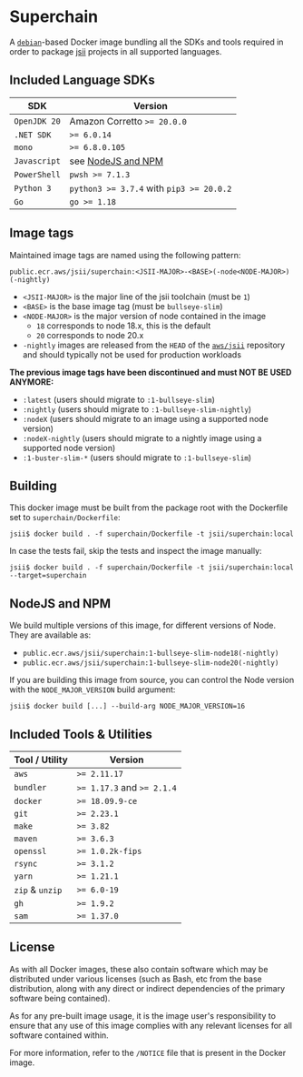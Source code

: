 # Superchain

A [`debian`][debian]-based Docker image bundling all the SDKs and tools
required in order to package [jsii] projects in all supported languages.

[debian]: https://gallery.ecr.aws/debian/debian
[jsii]: https://github.com/aws/jsii

## Included Language SDKs

| SDK          | Version                                  |
| ------------ | ---------------------------------------- |
| `OpenJDK 20` | Amazon Corretto `>= 20.0.0`              |
| `.NET SDK`   | `>= 6.0.14`                              |
| `mono`       | `>= 6.8.0.105`                           |
| `Javascript` | see [NodeJS and NPM](#nodejs-and-npm)    |
| `PowerShell` | `pwsh >= 7.1.3`                          |
| `Python 3`   | `python3 >= 3.7.4` with `pip3 >= 20.0.2` |
| `Go`         | `go >= 1.18`                             |

## Image tags

Maintained image tags are named using the following pattern:

```
public.ecr.aws/jsii/superchain:<JSII-MAJOR>-<BASE>(-node<NODE-MAJOR>)(-nightly)
```

- `<JSII-MAJOR>` is the major line of the jsii toolchain (must be `1`)
- `<BASE>` is the base image tag (must be `bullseye-slim`)
- `<NODE-MAJOR>` is the major version of node contained in the image
  - `18` corresponds to node 18.x, this is the default
  - `20` corresponds to node 20.x
- `-nightly` images are released from the `HEAD` of the [`aws/jsii`][jsii]
  repository and should typically not be used for production workloads

**The previous image tags have been discontinued and must NOT BE USED ANYMORE:**

- `:latest` (users should migrate to `:1-bullseye-slim`)
- `:nightly` (users should migrate to `:1-bullseye-slim-nightly`)
- `:nodeX` (users should migrate to an image using a supported node version)
- `:nodeX-nightly` (users should migrate to a nightly image using a supported node version)
- `:1-buster-slim-*` (users should migrate to `:1-bullseye-slim`)

## Building

This docker image must be built from the package root with the Dockerfile set to
`superchain/Dockerfile`:

```
jsii$ docker build . -f superchain/Dockerfile -t jsii/superchain:local
```

In case the tests fail, skip the tests and inspect the image manually:

```
jsii$ docker build . -f superchain/Dockerfile -t jsii/superchain:local --target=superchain
```

## NodeJS and NPM

We build multiple versions of this image, for different versions of Node. They are available as:

* `public.ecr.aws/jsii/superchain:1-bullseye-slim-node18(-nightly)`
* `public.ecr.aws/jsii/superchain:1-bullseye-slim-node20(-nightly)`

If you are building this image from source, you can control the Node version with the
`NODE_MAJOR_VERSION` build argument:

```
jsii$ docker build [...] --build-arg NODE_MAJOR_VERSION=16
```

## Included Tools & Utilities

| Tool / Utility  | Version                    |
| --------------- | -------------------------- |
| `aws`           | `>= 2.11.17`               |
| `bundler`       | `>= 1.17.3` and `>= 2.1.4` |
| `docker`        | `>= 18.09.9-ce`            |
| `git`           | `>= 2.23.1`                |
| `make`          | `>= 3.82`                  |
| `maven`         | `>= 3.6.3`                 |
| `openssl`       | `>= 1.0.2k-fips`           |
| `rsync`         | `>= 3.1.2`                 |
| `yarn`          | `>= 1.21.1`                |
| `zip` & `unzip` | `>= 6.0-19`                |
| `gh`            | `>= 1.9.2`                 |
| `sam`           | `>= 1.37.0`                |

## License

As with all Docker images, these also contain software which may be distributed
under various licenses (such as Bash, etc from the base distribution, along with
any direct or indirect dependencies of the primary software being contained).

As for any pre-built image usage, it is the image user's responsibility to
ensure that any use of this image complies with any relevant licenses for all
software contained within.

For more information, refer to the `/NOTICE` file that is present in the Docker
image.
